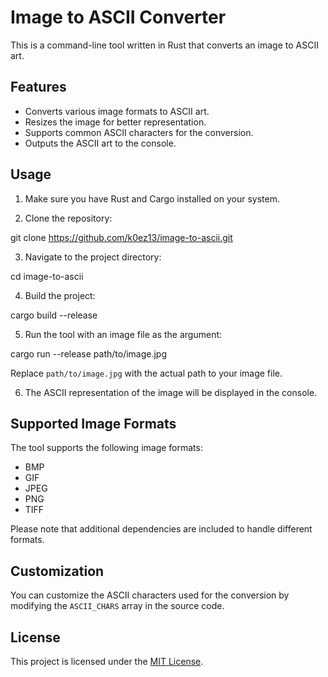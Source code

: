 # Image to ASCII Converter

This is a command-line tool written in Rust that converts an image to ASCII art.

## Features

- Converts various image formats to ASCII art.
- Resizes the image for better representation.
- Supports common ASCII characters for the conversion.
- Outputs the ASCII art to the console.

## Usage

1. Make sure you have Rust and Cargo installed on your system.

2. Clone the repository:

git clone https://github.com/k0ez13/image-to-ascii.git

3. Navigate to the project directory:

cd image-to-ascii

4. Build the project:

cargo build --release

5. Run the tool with an image file as the argument:

cargo run --release path/to/image.jpg


Replace `path/to/image.jpg` with the actual path to your image file.

6. The ASCII representation of the image will be displayed in the console.

## Supported Image Formats

The tool supports the following image formats:

- BMP
- GIF
- JPEG
- PNG
- TIFF

Please note that additional dependencies are included to handle different formats.

## Customization

You can customize the ASCII characters used for the conversion by modifying the `ASCII_CHARS` array in the source code.

## License

This project is licensed under the [MIT License](LICENSE).





